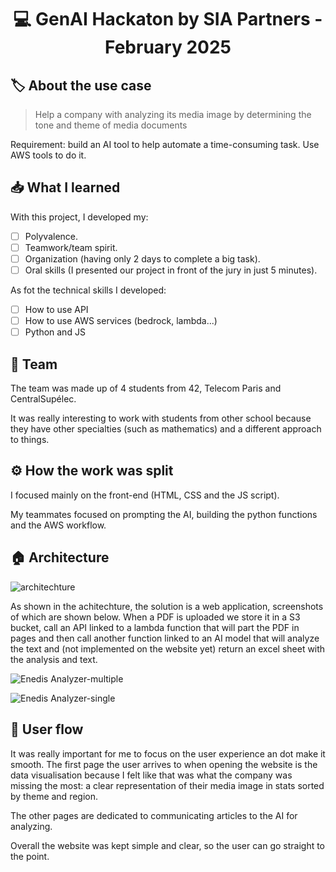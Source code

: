 <h1 align="center"> 💻 <strong>GenAI Hackaton by SIA Partners - February 2025</strong> </h1>

## 🏷️ **About the use case**
> Help a company with analyzing its media image by determining the tone and theme of media documents

Requirement: build an AI tool to help automate a time-consuming task. Use AWS tools to do it.

## 📥 **What I learned**
With this project, I developed my:
- [ ] Polyvalence.
- [ ] Teamwork/team spirit.
- [ ] Organization (having only 2 days to complete a big task).
- [ ] Oral skills (I presented our project in front of the jury in just 5 minutes).

As fot the technical skills I developed:
- [ ] How to use API
- [ ] How to use AWS services (bedrock, lambda...)
- [ ] Python and JS

## 🤝 **Team**
The team was made up of 4 students from 42, Telecom Paris and CentralSupélec.

It was really interesting to work with students from other school because they have other specialties (such as mathematics) and a different approach to things.

## ⚙️ **How the work was split**
I focused mainly on the front-end (HTML, CSS and the JS script).

My teammates focused on prompting the AI, building the python functions and the AWS workflow.

## 🏠 **Architecture**
![architechture](https://github.com/user-attachments/assets/82896281-f5ff-4c3d-b485-84ea8afb0c21)

As shown in the achitechture, the solution is a web application, screenshots of which are shown below.
When a PDF is uploaded we store it in a S3 bucket, call an API linked to a lambda function that will part the PDF in pages and then call another function linked to an AI model that will analyze the text and (not implemented on the website yet) return an excel sheet with the analysis and text.

![Enedis Analyzer-multiple](https://github.com/user-attachments/assets/590fdcf9-e7bd-4e3c-ab45-0459060fa633)

![Enedis Analyzer-single](https://github.com/user-attachments/assets/1f3e0665-7030-4ad9-b315-41d062c6725f)

## 👀 **User flow**
It was really important for me to focus on the user experience an dot make it smooth. The first page the user arrives to when opening the website is the data visualisation because I felt like that was what the company was missing the most: a clear representation of their media image in stats sorted by theme and region.

The other pages are dedicated to communicating articles to the AI for analyzing.

Overall the website was kept simple and clear, so the user can go straight to the point.
